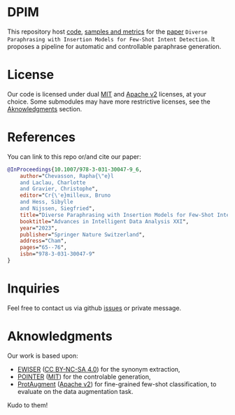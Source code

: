 # DPIM

This repository host [code](./code), [samples and metrics](./results) for the [paper](https://doi.org/10.1007/978-3-031-30047-9_6) `Diverse Paraphrasing with Insertion Models for Few-Shot Intent Detection`. It proposes a pipeline for automatic and controllable paraphrase generation.

# License

Our code is licensed under dual [MIT](https://opensource.org/licenses/MIT) and [Apache v2](https://www.apache.org/licenses/LICENSE-2.0) licenses, at your choice. Some submodules may have more restrictive licenses, see the [Aknowledgments](./README.md#aknowledgments) section.

# References

You can link to this repo or/and cite our paper:
```bib
@InProceedings{10.1007/978-3-031-30047-9_6,
    author="Chevasson, Rapha{\"e}l
    and Laclau, Charlotte
    and Gravier, Christophe",
    editor="Cr{\'e}milleux, Bruno
    and Hess, Sibylle
    and Nijssen, Siegfried",
    title="Diverse Paraphrasing with Insertion Models for Few-Shot Intent Detection",
    booktitle="Advances in Intelligent Data Analysis XXI",
    year="2023",
    publisher="Springer Nature Switzerland",
    address="Cham",
    pages="65--76",
    isbn="978-3-031-30047-9"
}
```

# Inquiries

Feel free to contact us via github [issues](../../issues) or private message.

# Aknowledgments

Our work is based upon:
- [EWISER](https://github.com/SapienzaNLP/ewiser) ([CC BY-NC-SA 4.0](https://creativecommons.org/licenses/by-nc-sa/4.0/)) for the synonym extraction,
- [POINTER](https://github.com/dreasysnail/POINTER) ([MIT](https://opensource.org/licenses/MIT)) for the controlable generation,
- [ProtAugment](https://github.com/tdopierre/ProtAugment) ([Apache v2](https://www.apache.org/licenses/LICENSE-2.0)) for fine-grained few-shot classification, to evaluate on the data augmentation task.

Kudo to them!
